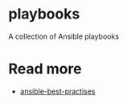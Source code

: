 # playbooks
A collection of Ansible playbooks

# Read more

- [ansible-best-practises](https://github.com/enginyoyen/ansible-best-practises)
